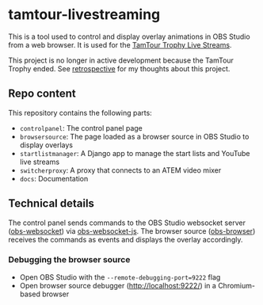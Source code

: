 # tamtour-livestreaming

This is a tool used to control and display overlay animations in OBS Studio from a web browser. It is used for
the [TamTour Trophy Live Streams](https://youtube.com/@tamtour_trophy).

This project is no longer in active development because the TamTour Trophy ended.
See [retrospective](docs/diverses/retrospective.md) for my thoughts about this project.

## Repo content

This repository contains the following parts:

- `controlpanel`: The control panel page
- `browsersource`: The page loaded as a browser source in OBS Studio to display overlays
- `startlistmanager`: A Django app to manage the start lists and YouTube live streams
- `switcherproxy`: A proxy that connects to an ATEM video mixer
- `docs`: Documentation

## Technical details

The control panel sends commands to the OBS Studio websocket
server ([obs-websocket](https://github.com/obsproject/obs-websocket))
via [obs-websocket-js](https://github.com/obs-websocket-community-projects/obs-websocket-js). The browser
source ([obs-browser](https://github.com/obsproject/obs-browser)) receives the commands as events and displays the
overlay accordingly.

### Debugging the browser source

- Open OBS Studio with the `--remote-debugging-port=9222` flag
- Open browser source debugger (<http://localhost:9222/>) in a Chromium-based browser
